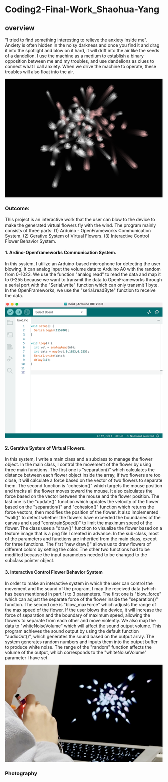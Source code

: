 # Coding2-Final-Work_Shaohua-Yang

## overview

"I tried to find something interesting to relieve the anxiety inside me". Anxiety is often hidden in the noisy darkness and once you find it and drag it into the spotlight and blow on it hard, it will drift into the air like the seeds of a dandelion. I use the machine as a medium to establish a binary opposition between me and my troubles, and use dandelions as clues to connect what I call anxiety. When we drive the machine to operate, these troubles will also float into the air.

![Cow1](https://github.com/yrrrng/Coding2-Final-Work_Shaohua-Yang/raw/main/image/2.png "Cow1")

### Outcome:

This project is an interactive work that the user can blow to the device to make the generated virtual flowers fly with the wind. The program mainly consists of three parts: (1) Arduino - OpenFrameworks Communication System. (2) Gerative System of Virtual Flowers. (3) Interactive Control Flower Behavior System.

#### 1. Ardino-Openframeworks Communication System.

In this system, I utilize an Arduino-based microphone for detecting the user blowing. It can analog input the volume data to Arduino A0 with the random from 0-1023. We use the function "analog read" to read the data and map it to 0-255 because we want to transmit the data to OpenFrameworks through a serial port with the "Serial.write" function which can only transmit 1 byte. In the OpenFrameworks, we use the "serial.readByte" function to receive the data.

![Cow2](https://github.com/yrrrng/Coding2-Final-Work_Shaohua-Yang/raw/main/image/5.png "Cow2")

#### 2. Gerative System of Virtual Flowers.

In this system, I write a main class and a subclass to manage the flower object. In the main class, I control the movement of the flower by using three main functions. The first one is "separation()" which calculates the distance between each flower object inside the array, if two flowers are too close, it will calculate a force based on the vector of two flowers to separate them. The second function is "cohesion()" which targets the mouse position and tracks all the flower moves toward the mouse. It also calculates the force based on the vector between the mouse and the flower position. The last one is the "update()" function which updates the velocity of the flower based on the "separation()" and "cohesion()" function which returns the force vectors, then modifies the position of the flower. It also implemented "wall()" to detect whether the flowers have exceeded the boundaries of the canvas and used "constrainSpeed()" to limit the maximum speed of the flower. The class uses a "draw()" function to visualize the flower based on a texture image that is a png file I created in advance. In the sub-class, most of the parameters and functions are inherited from the main class, except for three functions. The first "new draw()" allows us to draw flowers of different colors by setting the color. The other two functions had to be modified because the input parameters needed to be changed to the subclass pointer object.

#### 3. Interactive Control Flower Behavior System

In order to make an interactive system in which the user can control the movement and the sound of the program, I map the received data (which has been mentioned in part 1) to 3 parameters. The first one is "blow_force" which can adjust the separate force of the flower inside the "separation()" function. The second one is "blow_maxForce" which adjusts the range of the max speed of the flower. If the user blows the device, it will increase the force of separation and the boundary of maximum speed, allowing the flowers to separate from each other and move violently. We also map the data to "whiteNoiseVolume" which will affect the sound output volume. This program achieves the sound output by using the default function "audioOut()", which generates the sound based on the output array. The system generates random numbers and inputs them into the output buffer to produce white noise. The range of the "random" function affects the volume of the output, which corresponds to the "whiteNoiseVolume" parameter I have set.

![Cow3](https://github.com/yrrrng/Coding2-Final-Work_Shaohua-Yang/raw/main/image/6.jpeg "Cow3")

### Photography
